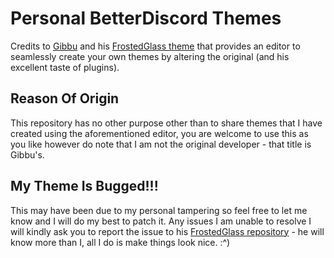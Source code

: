 # Personal BetterDiscord Themes
Credits to [Gibbu](https://github.com/Gibbu) and his [FrostedGlass theme](https://github.com/Gibbu/BetterDiscord-Themes/tree/master/FrostedGlass) that provides an editor to seamlessly create your own themes by altering the original (and his excellent taste of plugins).

## Reason Of Origin
This repository has no other purpose other than to share themes that I have created using the aforementioned editor, you are welcome to use this as you like however do note that I am not the original developer - that title is Gibbu's.

## My Theme Is Bugged!!!
This may have been due to my personal tampering so feel free to let me know and I will do my best to patch it. Any issues I am unable to resolve I will kindly ask you to report the issue to his [FrostedGlass repository](https://github.com/Gibbu/BetterDiscord-Themes/tree/master/FrostedGlass) - he will know more than I, all I do is make things look nice. :^)

